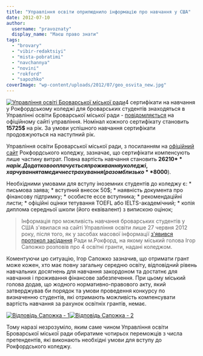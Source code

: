 ```yaml
---
title: "Управління освіти оприлюднило інформацію про навчання у США"
date: 2012-07-10
author: 
  username: "pravoznaty"
  display_name: "Маєш право знати"
tags: 
  - "brovary"
  - "vibir-redaktsiyi"
  - "mista-pobratimi"
  - "navchannya"
  - "novini"
  - "rokford"
  - "sapozhko"
coverImage: "wp-content/uploads/2012/07/geo_osvita_new.jpg"
---
```


[![](https://mpz.brovary.org/wp-content/uploads/2012/07/geo_osvita_new.jpg "Управління освіті Броварської міської ради")](https://mpz.brovary.org/wp-content/uploads/2012/07/geo_osvita_new.jpg)4 сертифікати на навчання у Рокфордському коледжі для броварських студентів знаходяться в Управлінні освіти Броварської міської ради - [повідомляється](https://brovaru-osvita.ucoz.ua/news/http_brovaru_osvita_ucoz_ua_fp_forumimage_jpg/2012-06-27-2 "Управління освіти Бровари") на офіційному сайті управління. Номінал кожного сертифікату становить **15725$** на рік. За умови успішного навчання сертифікати продовжуються на наступний рік.

Управління освіти Броварської міської ради, з посиланням на [офіційний сайт](https://www.rockford.edu "Рокфордський коледж") Рокфордського коледжу, зазначає, що сертифікати компенсують лише частину витрат. Повна вартість навчання становить **26210$** на рік. Додатково оплачується проживання у коледжі, харчування та медичне страхування (разом близько **8000$**).

Необхідними умовами для вступу іноземних студентів до коледжу є: \* письмова заява; \* вступний внесок 50$; \* наявність документа про фінансову підтримку; \* особисте ессе вступника; \* рекомендаційні листи; \* офіційні оцінки тетування TOEFL або IELTS-академічний; \* копія диплома середньої школи (його еквівалент) з випискою оцінок;

> Інформація про можливість навчання броварських студентів у США з'явилася на сайті Управління освіти лише 27 червня 2012 року, після того, як у засобах масової інформації [з'явився протокол засідання](https://mpz.brovary.org/brovarski-studenti-mayut-mozhlivist-navchatisya-u-ssha/ "Рада міста Рокфорд") Ради м.Рокфорд, на якому міський голова Ігор Сапожко розповів про 4 освітні гранти, надані коледжом.

Коментуючи цю ситуацію, Ігор Сапожко зазначив, що отримати грант може кожен, хто має повну загальну середню освіту, відповідний рівень навчальних досягнень для навчання закордоном та достатнє для навчання і проживання фінансове забезпечення. При цьому міський голова додав, що жодного нормативно-правового акту, який затверджував би порядок та умови проведення конкурсу по визначенню студентів, які отримають можливість компенсувати вартість навчання за рахунок освітніх грантів, немає.

[![](https://mpz.brovary.org/wp-content/uploads/2012/07/usa1.png "Відповідь Сапожка - 1")](https://mpz.brovary.org/wp-content/uploads/2012/07/usa1.png)[![](https://mpz.brovary.org/wp-content/uploads/2012/07/usa2.png "Відповідь Сапожка - 2")](https://mpz.brovary.org/wp-content/uploads/2012/07/usa2.png)

Тому наразі незрозуміло, яким саме чином Управління освіти Броварської міської ради обиратиме чотирьох переможців з числа претендентів, які виконають необхідні умови для вступу до Рокфордського коледжу.
